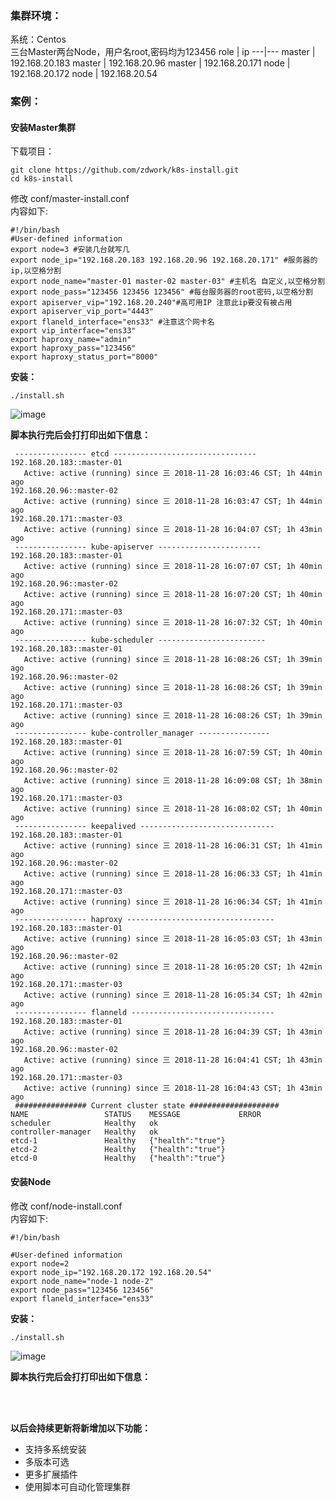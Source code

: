 ### **集群环境：**
系统：Centos<br/>
三台Master两台Node，用户名root,密码均为123456 
role | ip
---|---
master | 192.168.20.183
master | 192.168.20.96
master | 192.168.20.171
node   | 192.168.20.172
node   | 192.168.20.54


### **案例：**

#### 安装Master集群<br/>
下载项目：
```
git clone https://github.com/zdwork/k8s-install.git
cd k8s-install
```
修改 conf/master-install.conf<br/>
内容如下:

```
#!/bin/bash
#User-defined information
export node=3 #安装几台就写几
export node_ip="192.168.20.183 192.168.20.96 192.168.20.171" #服务器的ip,以空格分割
export node_name="master-01 master-02 master-03" #主机名 自定义,以空格分割
export node_pass="123456 123456 123456" #每台服务器的root密码,以空格分割
export apiserver_vip="192.168.20.240"#高可用IP 注意此ip要没有被占用
export apiserver_vip_port="4443"
export flaneld_interface="ens33" #注意这个网卡名
export vip_interface="ens33"
export haproxy_name="admin"
export haproxy_pass="123456"
export haproxy_status_port="8000"
```

**安装：**<br/>

```
./install.sh
```

![image](https://raw.githubusercontent.com/zdwork/k8s-install/master/img/install-master.png)

**脚本执行完后会打打印出如下信息：**

```
 ---------------- etcd --------------------------------
192.168.20.183::master-01
   Active: active (running) since 三 2018-11-28 16:03:46 CST; 1h 44min ago
192.168.20.96::master-02
   Active: active (running) since 三 2018-11-28 16:03:47 CST; 1h 44min ago
192.168.20.171::master-03
   Active: active (running) since 三 2018-11-28 16:04:07 CST; 1h 43min ago
 ---------------- kube-apiserver -----------------------
192.168.20.183::master-01
   Active: active (running) since 三 2018-11-28 16:07:07 CST; 1h 40min ago
192.168.20.96::master-02
   Active: active (running) since 三 2018-11-28 16:07:20 CST; 1h 40min ago
192.168.20.171::master-03
   Active: active (running) since 三 2018-11-28 16:07:32 CST; 1h 40min ago
 ---------------- kube-scheduler ------------------------
192.168.20.183::master-01
   Active: active (running) since 三 2018-11-28 16:08:26 CST; 1h 39min ago
192.168.20.96::master-02
   Active: active (running) since 三 2018-11-28 16:08:26 CST; 1h 39min ago
192.168.20.171::master-03
   Active: active (running) since 三 2018-11-28 16:08:26 CST; 1h 39min ago
 ---------------- kube-controller_manager ----------------
192.168.20.183::master-01
   Active: active (running) since 三 2018-11-28 16:07:59 CST; 1h 40min ago
192.168.20.96::master-02
   Active: active (running) since 三 2018-11-28 16:09:08 CST; 1h 38min ago
192.168.20.171::master-03
   Active: active (running) since 三 2018-11-28 16:08:02 CST; 1h 40min ago
 ---------------- keepalived ------------------------------
192.168.20.183::master-01
   Active: active (running) since 三 2018-11-28 16:06:31 CST; 1h 41min ago
192.168.20.96::master-02
   Active: active (running) since 三 2018-11-28 16:06:33 CST; 1h 41min ago
192.168.20.171::master-03
   Active: active (running) since 三 2018-11-28 16:06:34 CST; 1h 41min ago
 ---------------- haproxy ---------------------------------
192.168.20.183::master-01
   Active: active (running) since 三 2018-11-28 16:05:03 CST; 1h 43min ago
192.168.20.96::master-02
   Active: active (running) since 三 2018-11-28 16:05:20 CST; 1h 42min ago
192.168.20.171::master-03
   Active: active (running) since 三 2018-11-28 16:05:34 CST; 1h 42min ago
 ---------------- flanneld --------------------------------
192.168.20.183::master-01
   Active: active (running) since 三 2018-11-28 16:04:39 CST; 1h 43min ago
192.168.20.96::master-02
   Active: active (running) since 三 2018-11-28 16:04:41 CST; 1h 43min ago
192.168.20.171::master-03
   Active: active (running) since 三 2018-11-28 16:04:43 CST; 1h 43min ago
 ################ Current cluster state ####################
NAME                 STATUS    MESSAGE             ERROR
scheduler            Healthy   ok                  
controller-manager   Healthy   ok                  
etcd-1               Healthy   {"health":"true"}   
etcd-2               Healthy   {"health":"true"}   
etcd-0               Healthy   {"health":"true"}   
```

#### 安装Node<br/>

修改 conf/node-install.conf<br/>
内容如下:

```
#!/bin/bash

#User-defined information
export node=2
export node_ip="192.168.20.172 192.168.20.54"
export node_name="node-1 node-2"
export node_pass="123456 123456"
export flaneld_interface="ens33"
```

**安装：**
```
./install.sh
```
![image](https://raw.githubusercontent.com/zdwork/k8s-install/master/img/install-node.png)

**脚本执行完后会打打印出如下信息：**

<br/>
<br/>

**以后会持续更新将新增加以下功能：**
- 支持多系统安装
- 多版本可选
- 更多扩展插件
- 使用脚本可自动化管理集群
